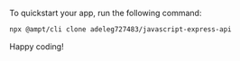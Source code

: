 To quickstart your app, run the following command: 

```bash
npx @ampt/cli clone adeleg727483/javascript-express-api
```

Happy coding!
